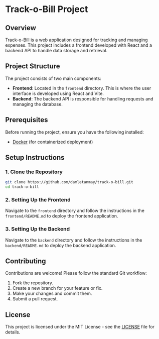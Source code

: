 # Track-o-Bill Project

## Overview

Track-o-Bill is a web application designed for tracking and managing expenses. This project includes a frontend developed with React and a backend API to handle data storage and retrieval.

## Project Structure

The project consists of two main components:

- **Frontend**: Located in the `frontend` directory. This is where the user interface is developed using React and Vite.
- **Backend**: The backend API is responsible for handling requests and managing the database.

## Prerequisites

Before running the project, ensure you have the following installed:

- [Docker](https://docs.docker.com/get-docker/) (for containerized deployment)

## Setup Instructions

### 1. Clone the Repository

```bash
git clone https://github.com/damletanmay/track-o-bill.git
cd track-o-bill
```

### 2. Setting Up the Frontend

Navigate to the `frontend` directory and follow the instructions in the `frontend/README.md` to deploy the frontend application.

### 3. Setting Up the Backend

Navigate to the `backend` directory and follow the instructions in the `backend/README.md` to deploy the backend application.

## Contributing

Contributions are welcome! Please follow the standard Git workflow:

1. Fork the repository.
2. Create a new branch for your feature or fix.
3. Make your changes and commit them.
4. Submit a pull request.

## License

This project is licensed under the MIT License - see the [LICENSE](LICENSE) file for details.
